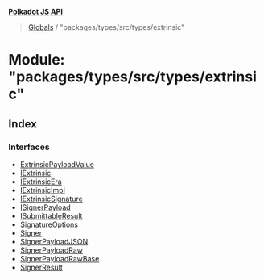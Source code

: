 **[Polkadot JS API](../README.md)**

> [Globals](../globals.md) / "packages/types/src/types/extrinsic"

# Module: "packages/types/src/types/extrinsic"

## Index

### Interfaces

* [ExtrinsicPayloadValue](../interfaces/_packages_types_src_types_extrinsic_.extrinsicpayloadvalue.md)
* [IExtrinsic](../interfaces/_packages_types_src_types_extrinsic_.iextrinsic.md)
* [IExtrinsicEra](../interfaces/_packages_types_src_types_extrinsic_.iextrinsicera.md)
* [IExtrinsicImpl](../interfaces/_packages_types_src_types_extrinsic_.iextrinsicimpl.md)
* [IExtrinsicSignature](../interfaces/_packages_types_src_types_extrinsic_.iextrinsicsignature.md)
* [ISignerPayload](../interfaces/_packages_types_src_types_extrinsic_.isignerpayload.md)
* [ISubmittableResult](../interfaces/_packages_types_src_types_extrinsic_.isubmittableresult.md)
* [SignatureOptions](../interfaces/_packages_types_src_types_extrinsic_.signatureoptions.md)
* [Signer](../interfaces/_packages_types_src_types_extrinsic_.signer.md)
* [SignerPayloadJSON](../interfaces/_packages_types_src_types_extrinsic_.signerpayloadjson.md)
* [SignerPayloadRaw](../interfaces/_packages_types_src_types_extrinsic_.signerpayloadraw.md)
* [SignerPayloadRawBase](../interfaces/_packages_types_src_types_extrinsic_.signerpayloadrawbase.md)
* [SignerResult](../interfaces/_packages_types_src_types_extrinsic_.signerresult.md)
